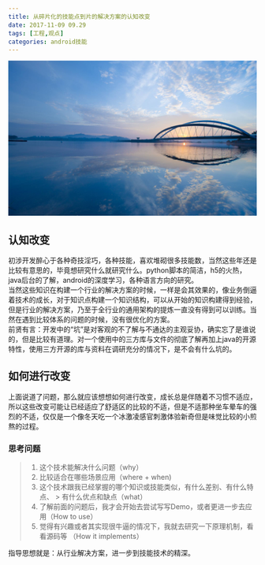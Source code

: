 ```yaml
---
title: 从碎片化的技能点到片的解决方案的认知改变
date: 2017-11-09 09.29
tags: [工程,观点]
categories: android技能
---
```

![image](learn-structer/river_bridge.jpg)
<!-- more -->
## 认知改变
初涉开发醉心于各种奇技淫巧，各种技能，喜欢堆砌很多技能数，当然这些年还是比较有意思的，毕竟想研究什么就研究什么。python脚本的简洁，h5的火热，java后台的了解，android的深度学习，各种语言方向的研究。   
当然这些知识在构建一个行业的解决方案的时候，一样是会其效果的，像业务倒逼着技术的成长，对于知识点构建一个知识结构，可以从开始的知识构建得到经验，但是行业的解决方案，乃至于全行业的通用架构的提炼一直没有得到可以训练。当然在遇到比较体系的问题的时候，没有很优化的方案。  
前贤有言：开发中的“坑”是对客观的不了解与不通达的主观妥协，确实忘了是谁说的，但是比较有道理。对一个使用中的三方库与文件的彻底了解再加上java的开源特性，使用三方开源的库与资料在调研充分的情况下，是不会有什么坑的。  
## 如何进行改变
上面说道了问题，那么就应该想想如何进行改变，成长总是伴随着不习惯不适应，所以这些改变可能让已经适应了舒适区的比较的不适，但是不适那种坐车晕车的强烈的不适，仅仅是一个像冬天吃一个冰激凌感官刺激体验新奇但是味觉比较的小煎熬的过程。

### 思考问题 ###
> 1. 这个技术能解决什么问题（why） 
> 2. 比较适合在哪些场景应用（where + when) 
> 3. 这个技术跟我已经掌握的哪个知识或技能类似，有什么差别、有什么特点、 > 有什么优点和缺点（what）
> 4. 了解前面的问题后，我才会开始去尝试写写Demo，或者更进一步去应用（How to use） 
> 5. 觉得有兴趣或者其实现很牛逼的情况下，我就去研究一下原理机制，看看源码等 （How it implements）

指导思想就是：从行业解决方案，进一步到技能技术的精深。
